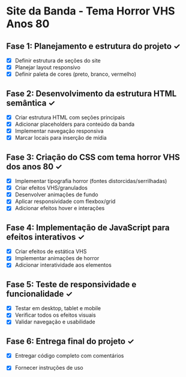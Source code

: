 # Site da Banda - Tema Horror VHS Anos 80

## Fase 1: Planejamento e estrutura do projeto ✓
- [x] Definir estrutura de seções do site
- [x] Planejar layout responsivo
- [x] Definir paleta de cores (preto, branco, vermelho)

## Fase 2: Desenvolvimento da estrutura HTML semântica ✓
- [x] Criar estrutura HTML com seções principais
- [x] Adicionar placeholders para conteúdo da banda
- [x] Implementar navegação responsiva
- [x] Marcar locais para inserção de mídia

## Fase 3: Criação do CSS com tema horror VHS dos anos 80 ✓
- [x] Implementar tipografia horror (fontes distorcidas/serrilhadas)
- [x] Criar efeitos VHS/granulados
- [x] Desenvolver animações de fundo
- [x] Aplicar responsividade com flexbox/grid
- [x] Adicionar efeitos hover e interações

## Fase 4: Implementação de JavaScript para efeitos interativos ✓
- [x] Criar efeitos de estática VHS
- [x] Implementar animações de horror
- [x] Adicionar interatividade aos elementos

## Fase 5: Teste de responsividade e funcionalidade ✓
- [x] Testar em desktop, tablet e mobile
- [x] Verificar todos os efeitos visuais
- [x] Validar navegação e usabilidade

## Fase 6: Entrega final do projeto ✓
- [x] Entregar código completo com comentários
- [x] Fornecer instruções de uso

